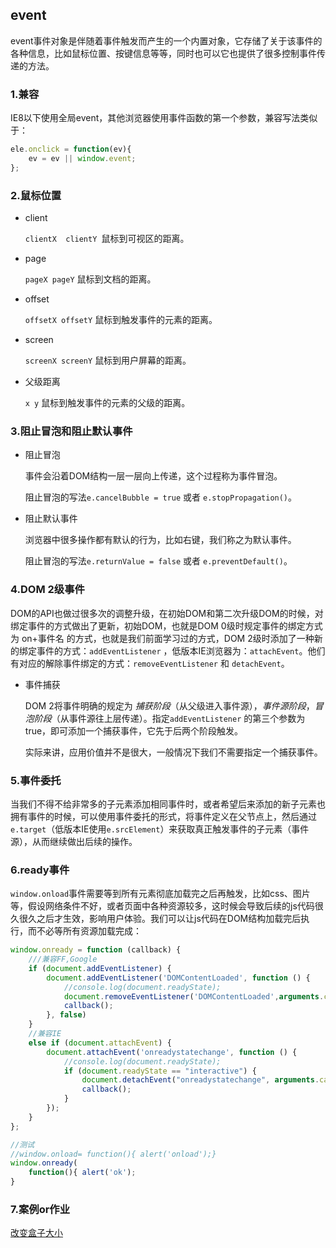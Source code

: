## event

event事件对象是伴随着事件触发而产生的一个内置对象，它存储了关于该事件的各种信息，比如鼠标位置、按键信息等等，同时也可以它也提供了很多控制事件传递的方法。

### 1.兼容

IE8以下使用全局event，其他浏览器使用事件函数的第一个参数，兼容写法类似于：

```js
ele.onclick = function(ev){
    ev = ev || window.event;
};
```

### 2.鼠标位置

- client

  `clientX  clientY `鼠标到可视区的距离。

- page

  `pageX pageY` 鼠标到文档的距离。

- offset

  `offsetX offsetY` 鼠标到触发事件的元素的距离。

- screen

  `screenX screenY` 鼠标到用户屏幕的距离。

- 父级距离

  `x y` 鼠标到触发事件的元素的父级的距离。

### 3.阻止冒泡和阻止默认事件

- 阻止冒泡

  事件会沿着DOM结构一层一层向上传递，这个过程称为事件冒泡。

  阻止冒泡的写法`e.cancelBubble = true` 或者 `e.stopPropagation()`。

- 阻止默认事件

  浏览器中很多操作都有默认的行为，比如右键，我们称之为默认事件。

  阻止冒泡的写法`e.returnValue = false` 或者 `e.preventDefault()`。

### 4.DOM 2级事件

DOM的API也做过很多次的调整升级，在初始DOM和第二次升级DOM的时候，对绑定事件的方式做出了更新，初始DOM，也就是DOM 0级时规定事件的绑定方式为 on+事件名 的方式，也就是我们前面学习过的方式，DOM 2级时添加了一种新的绑定事件的方式：`addEventListener` ，低版本IE浏览器为：`attachEvent`。他们有对应的解除事件绑定的方式：`removeEventListener` 和 `detachEvent`。

- 事件捕获

  DOM 2将事件明确的规定为 *捕获阶段*（从父级进入事件源），*事件源阶段*，*冒泡阶段*（从事件源往上层传递）。指定`addEventListener` 的第三个参数为true，即可添加一个捕获事件，它先于后两个阶段触发。

  实际来讲，应用价值并不是很大，一般情况下我们不需要指定一个捕获事件。

### 5.事件委托

当我们不得不给非常多的子元素添加相同事件时，或者希望后来添加的新子元素也拥有事件的时候，可以使用事件委托的形式，将事件定义在父节点上，然后通过 `e.target`（低版本IE使用`e.srcElement`）来获取真正触发事件的子元素（事件源），从而继续做出后续的操作。

### 6.ready事件

`window.onload`事件需要等到所有元素彻底加载完之后再触发，比如css、图片等，假设网络条件不好，或者页面中各种资源较多，这时候会导致后续的js代码很久很久之后才生效，影响用户体验。我们可以让js代码在DOM结构加载完后执行，而不必等所有资源加载完成：

```js
window.onready = function (callback) {
    ///兼容FF,Google
    if (document.addEventListener) {
        document.addEventListener('DOMContentLoaded', function () {
            //console.log(document.readyState);
            document.removeEventListener('DOMContentLoaded',arguments.callee, false);
            callback();
        }, false)
    }
    //兼容IE
    else if (document.attachEvent) {
        document.attachEvent('onreadystatechange', function () {
            //console.log(document.readyState);
            if (document.readyState == "interactive") {
                document.detachEvent("onreadystatechange", arguments.callee);
                callback();
            }
        });
    }
};

//测试
//window.onload= function(){ alert('onload');}
window.onready(
    function(){ alert('ok'); 
}
```

### 7.案例or作业

[改变盒子大小](https://afeifeifei.github.io/class-demo/js-demo/2-x-01/01-%E4%BD%9C%E4%B8%9A-%E6%94%B9%E5%8F%98%E7%9B%92%E5%AD%90%E5%A4%A7%E5%B0%8F.html)
